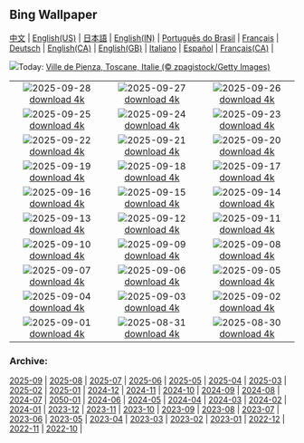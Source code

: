 ## Bing Wallpaper
[中文](README.md) |                     [English(US)](en-US.md) |                     [日本語](ja-JP.md) |                     [English(IN)](en-IN.md) |                     [Português do Brasil](pt-BR.md) |                     [Français](fr-FR.md) |                     [Deutsch](de-DE.md) |                     [English(CA)](en-CA.md) |                     [English(GB)](en-GB.md) |                     [Italiano](it-IT.md) |                     [Español](es-ES.md) |                     [Français(CA)](fr-CA.md) |                    

![](https://www.bing.com/th?id=OHR.PienzaItaly_FR-CA5250527175_UHD.jpg&w=1000)Today: [Ville de Pienza, Toscane, Italie (© zpagistock/Getty Images)](https://www.bing.com/th?id=OHR.PienzaItaly_FR-CA5250527175_UHD.jpg)

|      |      |      |
| :----: | :----: | :----: |
|![](https://www.bing.com/th?id=OHR.RedMapleleaf_FR-CA4700405844_UHD.jpg&pid=hp&w=384&h=216&rs=1&c=4)2025-09-28 [download 4k](https://www.bing.com/th?id=OHR.RedMapleleaf_FR-CA4700405844_UHD.jpg)|![](https://www.bing.com/th?id=OHR.AutumnChipmunk_FR-CA4393122356_UHD.jpg&pid=hp&w=384&h=216&rs=1&c=4)2025-09-27 [download 4k](https://www.bing.com/th?id=OHR.AutumnChipmunk_FR-CA4393122356_UHD.jpg)|![](https://www.bing.com/th?id=OHR.FortChittorgarh_FR-CA3811054262_UHD.jpg&pid=hp&w=384&h=216&rs=1&c=4)2025-09-26 [download 4k](https://www.bing.com/th?id=OHR.FortChittorgarh_FR-CA3811054262_UHD.jpg)|
|![](https://www.bing.com/th?id=OHR.BearLodge_FR-CA3663920698_UHD.jpg&pid=hp&w=384&h=216&rs=1&c=4)2025-09-25 [download 4k](https://www.bing.com/th?id=OHR.BearLodge_FR-CA3663920698_UHD.jpg)|![](https://www.bing.com/th?id=OHR.ToucanForest_FR-CA3495026765_UHD.jpg&pid=hp&w=384&h=216&rs=1&c=4)2025-09-24 [download 4k](https://www.bing.com/th?id=OHR.ToucanForest_FR-CA3495026765_UHD.jpg)|![](https://www.bing.com/th?id=OHR.AspenEquinox_FR-CA3336828121_UHD.jpg&pid=hp&w=384&h=216&rs=1&c=4)2025-09-23 [download 4k](https://www.bing.com/th?id=OHR.AspenEquinox_FR-CA3336828121_UHD.jpg)|
|![](https://www.bing.com/th?id=OHR.IceOtters_FR-CA3170319106_UHD.jpg&pid=hp&w=384&h=216&rs=1&c=4)2025-09-22 [download 4k](https://www.bing.com/th?id=OHR.IceOtters_FR-CA3170319106_UHD.jpg)|![](https://www.bing.com/th?id=OHR.OktoberfestSwing_FR-CA3046435338_UHD.jpg&pid=hp&w=384&h=216&rs=1&c=4)2025-09-21 [download 4k](https://www.bing.com/th?id=OHR.OktoberfestSwing_FR-CA3046435338_UHD.jpg)|![](https://www.bing.com/th?id=OHR.ThousandIslands_FR-CA2696855753_UHD.jpg&pid=hp&w=384&h=216&rs=1&c=4)2025-09-20 [download 4k](https://www.bing.com/th?id=OHR.ThousandIslands_FR-CA2696855753_UHD.jpg)|
|![](https://www.bing.com/th?id=OHR.DunquinIreland_FR-CA7189832107_UHD.jpg&pid=hp&w=384&h=216&rs=1&c=4)2025-09-19 [download 4k](https://www.bing.com/th?id=OHR.DunquinIreland_FR-CA7189832107_UHD.jpg)|![](https://www.bing.com/th?id=OHR.YoungMoose_FR-CA2358122126_UHD.jpg&pid=hp&w=384&h=216&rs=1&c=4)2025-09-18 [download 4k](https://www.bing.com/th?id=OHR.YoungMoose_FR-CA2358122126_UHD.jpg)|![](https://www.bing.com/th?id=OHR.OzoneEarth_FR-CA7415892367_UHD.jpg&pid=hp&w=384&h=216&rs=1&c=4)2025-09-17 [download 4k](https://www.bing.com/th?id=OHR.OzoneEarth_FR-CA7415892367_UHD.jpg)|
|![](https://www.bing.com/th?id=OHR.BrentonHighlandsNP_FR-CA0634942410_UHD.jpg&pid=hp&w=384&h=216&rs=1&c=4)2025-09-16 [download 4k](https://www.bing.com/th?id=OHR.BrentonHighlandsNP_FR-CA0634942410_UHD.jpg)|![](https://www.bing.com/th?id=OHR.HohWaterfall_FR-CA7726567237_UHD.jpg&pid=hp&w=384&h=216&rs=1&c=4)2025-09-15 [download 4k](https://www.bing.com/th?id=OHR.HohWaterfall_FR-CA7726567237_UHD.jpg)|![](https://www.bing.com/th?id=OHR.PointReyesSeashore_FR-CA7871532058_UHD.jpg&pid=hp&w=384&h=216&rs=1&c=4)2025-09-14 [download 4k](https://www.bing.com/th?id=OHR.PointReyesSeashore_FR-CA7871532058_UHD.jpg)|
|![](https://www.bing.com/th?id=OHR.SpinnerDolphins_FR-CA8668368271_UHD.jpg&pid=hp&w=384&h=216&rs=1&c=4)2025-09-13 [download 4k](https://www.bing.com/th?id=OHR.SpinnerDolphins_FR-CA8668368271_UHD.jpg)|![](https://www.bing.com/th?id=OHR.ExtremaduraJamon_FR-CA9072612158_UHD.jpg&pid=hp&w=384&h=216&rs=1&c=4)2025-09-12 [download 4k](https://www.bing.com/th?id=OHR.ExtremaduraJamon_FR-CA9072612158_UHD.jpg)|![](https://www.bing.com/th?id=OHR.YorkshireHay_FR-CA9200328346_UHD.jpg&pid=hp&w=384&h=216&rs=1&c=4)2025-09-11 [download 4k](https://www.bing.com/th?id=OHR.YorkshireHay_FR-CA9200328346_UHD.jpg)|
|![](https://www.bing.com/th?id=OHR.SwissSquirrel_FR-CA9311123273_UHD.jpg&pid=hp&w=384&h=216&rs=1&c=4)2025-09-10 [download 4k](https://www.bing.com/th?id=OHR.SwissSquirrel_FR-CA9311123273_UHD.jpg)|![](https://www.bing.com/th?id=OHR.OrchardLibrary_FR-CA9778304920_UHD.jpg&pid=hp&w=384&h=216&rs=1&c=4)2025-09-09 [download 4k](https://www.bing.com/th?id=OHR.OrchardLibrary_FR-CA9778304920_UHD.jpg)|![](https://www.bing.com/th?id=OHR.BlueGdansk_FR-CA9649436148_UHD.jpg&pid=hp&w=384&h=216&rs=1&c=4)2025-09-08 [download 4k](https://www.bing.com/th?id=OHR.BlueGdansk_FR-CA9649436148_UHD.jpg)|
|![](https://www.bing.com/th?id=OHR.RufousHummer_FR-CA9514503167_UHD.jpg&pid=hp&w=384&h=216&rs=1&c=4)2025-09-07 [download 4k](https://www.bing.com/th?id=OHR.RufousHummer_FR-CA9514503167_UHD.jpg)|![](https://www.bing.com/th?id=OHR.SunsetPier_FR-CA7066243474_UHD.jpg&pid=hp&w=384&h=216&rs=1&c=4)2025-09-06 [download 4k](https://www.bing.com/th?id=OHR.SunsetPier_FR-CA7066243474_UHD.jpg)|![](https://www.bing.com/th?id=OHR.TiFF25_FR-CA5296351553_UHD.jpg&pid=hp&w=384&h=216&rs=1&c=4)2025-09-05 [download 4k](https://www.bing.com/th?id=OHR.TiFF25_FR-CA5296351553_UHD.jpg)|
|![](https://www.bing.com/th?id=OHR.WrestlingBears_FR-CA4913260045_UHD.jpg&pid=hp&w=384&h=216&rs=1&c=4)2025-09-04 [download 4k](https://www.bing.com/th?id=OHR.WrestlingBears_FR-CA4913260045_UHD.jpg)|![](https://www.bing.com/th?id=OHR.DeadvleiTrees_FR-CA3437510349_UHD.jpg&pid=hp&w=384&h=216&rs=1&c=4)2025-09-03 [download 4k](https://www.bing.com/th?id=OHR.DeadvleiTrees_FR-CA3437510349_UHD.jpg)|![](https://www.bing.com/th?id=OHR.MinnesotaWaters_FR-CA2747659631_UHD.jpg&pid=hp&w=384&h=216&rs=1&c=4)2025-09-02 [download 4k](https://www.bing.com/th?id=OHR.MinnesotaWaters_FR-CA2747659631_UHD.jpg)|
|![](https://www.bing.com/th?id=OHR.ScottsBluff_FR-CA2319922928_UHD.jpg&pid=hp&w=384&h=216&rs=1&c=4)2025-09-01 [download 4k](https://www.bing.com/th?id=OHR.ScottsBluff_FR-CA2319922928_UHD.jpg)|![](https://www.bing.com/th?id=OHR.MaldivesWhaleShark_FR-CA2035727056_UHD.jpg&pid=hp&w=384&h=216&rs=1&c=4)2025-08-31 [download 4k](https://www.bing.com/th?id=OHR.MaldivesWhaleShark_FR-CA2035727056_UHD.jpg)|![](https://www.bing.com/th?id=OHR.PlazaMayor_FR-CA1242248098_UHD.jpg&pid=hp&w=384&h=216&rs=1&c=4)2025-08-30 [download 4k](https://www.bing.com/th?id=OHR.PlazaMayor_FR-CA1242248098_UHD.jpg)|


### Archive:
[2025-09](archive/fr-CA/202509/README.md) | [2025-08](archive/fr-CA/202508/README.md) | [2025-07](archive/fr-CA/202507/README.md) | [2025-06](archive/fr-CA/202506/README.md) | [2025-05](archive/fr-CA/202505/README.md) | [2025-04](archive/fr-CA/202504/README.md) | [2025-03](archive/fr-CA/202503/README.md) | [2025-02](archive/fr-CA/202502/README.md) | [2025-01](archive/fr-CA/202501/README.md) | [2024-12](archive/fr-CA/202412/README.md) | [2024-11](archive/fr-CA/202411/README.md) | [2024-10](archive/fr-CA/202410/README.md) | [2024-09](archive/fr-CA/202409/README.md) | [2024-08](archive/fr-CA/202408/README.md) | [2024-07](archive/fr-CA/202407/README.md) | [2050-01](archive/fr-CA/205001/README.md) | [2024-06](archive/fr-CA/202406/README.md) | [2024-05](archive/fr-CA/202405/README.md) | [2024-04](archive/fr-CA/202404/README.md) | [2024-03](archive/fr-CA/202403/README.md) | [2024-02](archive/fr-CA/202402/README.md) | [2024-01](archive/fr-CA/202401/README.md) | [2023-12](archive/fr-CA/202312/README.md) | [2023-11](archive/fr-CA/202311/README.md) | [2023-10](archive/fr-CA/202310/README.md) | [2023-09](archive/fr-CA/202309/README.md) | [2023-08](archive/fr-CA/202308/README.md) | [2023-07](archive/fr-CA/202307/README.md) | [2023-06](archive/fr-CA/202306/README.md) | [2023-05](archive/fr-CA/202305/README.md) | [2023-04](archive/fr-CA/202304/README.md) | [2023-03](archive/fr-CA/202303/README.md) | [2023-02](archive/fr-CA/202302/README.md) | [2023-01](archive/fr-CA/202301/README.md) | [2022-12](archive/fr-CA/202212/README.md) | [2022-11](archive/fr-CA/202211/README.md) | [2022-10](archive/fr-CA/202210/README.md) | 